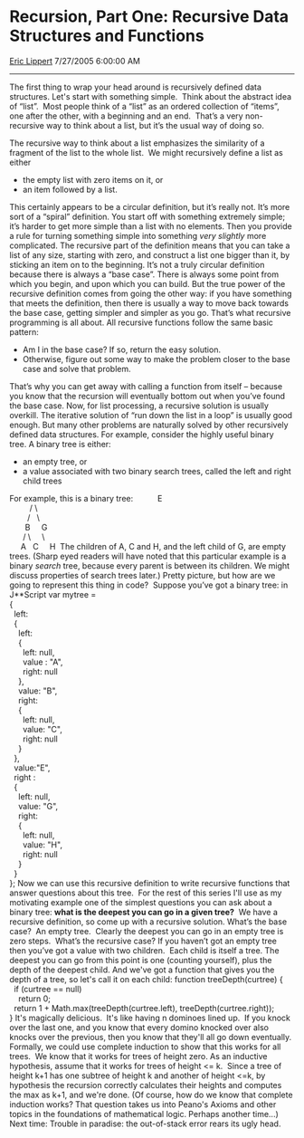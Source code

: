 # Recursion, Part One: Recursive Data Structures and Functions

[Eric Lippert](https://social.msdn.microsoft.com/profile/Eric%20Lippert) 7/27/2005 6:00:00 AM

-----

The first thing to wrap your head around is recursively defined data structures. Let's start with something simple.  Think about the abstract idea of “list”.  Most people think of a “list” as an ordered collection of “items”, one after the other, with a beginning and an end.  That’s a very non-recursive way to think about a list, but it’s the usual way of doing so.

The recursive way to think about a list emphasizes the similarity of a fragment of the list to the whole list.  We might recursively define a list as either

  - the empty list with zero items on it, or
  - an item followed by a list.

This certainly appears to be a circular definition, but it’s really not. It’s more sort of a “spiral” definition. You start off with something extremely simple; it’s harder to get more simple than a list with no elements. Then you provide a rule for turning something simple into something *very slightly* more complicated. The recursive part of the definition means that you can take a list of any size, starting with zero, and construct a list one bigger than it, by sticking an item on to the beginning. It’s not a truly circular definition because there is always a “base case”. There is always some point from which you begin, and upon which you can build. But the true power of the recursive definition comes from going the other way: if you have something that meets the definition, then there is usually a way to move back towards the base case, getting simpler and simpler as you go. That’s what recursive programming is all about. All recursive functions follow the same basic pattern:

  - Am I in the base case? If so, return the easy solution.
  - Otherwise, figure out some way to make the problem closer to the base case and solve that problem.

That’s why you can get away with calling a function from itself – because you know that the recursion will eventually bottom out when you’ve found the base case. Now, for list processing, a recursive solution is usually overkill. The iterative solution of “run down the list in a loop” is usually good enough. But many other problems are naturally solved by other recursively defined data structures. For example, consider the highly useful binary tree. A binary tree is either:

  - an empty tree, or
  - a value associated with two binary search trees, called the left and right child trees

For example, this is a binary tree:           E  
         / \\  
        /   \\  
       B     G  
      / \\     \\  
     A   C     H  The children of A, C and H, and the left child of G, are empty trees. (Sharp eyed readers will have noted that this particular example is a binary *search* tree, because every parent is between its children. We might discuss properties of search trees later.) Pretty picture, but how are we going to represent this thing in code?  Suppose you’ve got a binary tree: in J**Script var mytree =  
{  
  left:  
  {  
    left:  
    {  
      left: null,  
      value : "A",  
      right: null  
    },  
    value: "B",  
    right:  
    {  
      left: null,  
      value: "C",  
      right: null  
    }  
  },  
  value:"E",  
  right :  
  {  
    left: null,  
    value: "G",  
    right:  
    {  
      left: null,  
      value: "H",  
      right: null  
    }  
  }  
}; Now we can use this recursive definition to write recursive functions that answer questions about this tree.  For the rest of this series I'll use as my motivating example one of the simplest questions you can ask about a binary tree: **what is the deepest you can go in a given tree?**  We have a recursive definition, so come up with a recursive solution. What’s the base case?  An empty tree.  Clearly the deepest you can go in an empty tree is zero steps.  What’s the recursive case? If you haven’t got an empty tree then you’ve got a value with two children.  Each child is itself a tree. The deepest you can go from this point is one (counting yourself), plus the depth of the deepest child. And we've got a function that gives you the depth of a tree, so let's call it on each child: function treeDepth(curtree) {  
  if (curtree == null)  
    return 0;  
  return 1 + Math.max(treeDepth(curtree.left), treeDepth(curtree.right));  
} It's magically delicious.  It's like having n dominoes lined up.  If you knock over the last one, and you know that every domino knocked over also knocks over the previous, then you know that they'll all go down eventually. Formally, we could use complete induction to show that this works for all trees.  We know that it works for trees of height zero. As an inductive hypothesis, assume that it works for trees of height \<= k.  Since a tree of height k+1 has one subtree of height k and another of height \<=k, by hypothesis the recursion correctly calculates their heights and computes the max as k+1, and we're done. (Of course, how do we know that complete induction works? That question takes us into Peano's Axioms and other topics in the foundations of mathematical logic. Perhaps another time...) Next time: Trouble in paradise: the out-of-stack error rears its ugly head.

